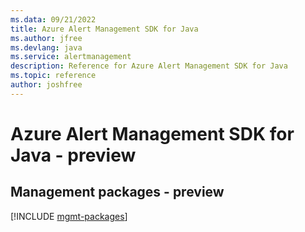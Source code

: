 ```yaml
---
ms.data: 09/21/2022
title: Azure Alert Management SDK for Java
ms.author: jfree
ms.devlang: java
ms.service: alertmanagement
description: Reference for Azure Alert Management SDK for Java
ms.topic: reference
author: joshfree
---
```

# Azure Alert Management SDK for Java - preview

## Management packages - preview
[!INCLUDE [mgmt-packages](alert-management-mgmt-index.md)]